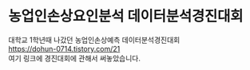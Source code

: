 # 농업인손상요인분석 데이터분석경진대회  

대학교 1학년때 나갔던 농업인손상예측 데이터분석경진대회  
https://dohun-0714.tistory.com/21  
여기 링크에 경진대회에 관해서 써놓았습니다.
